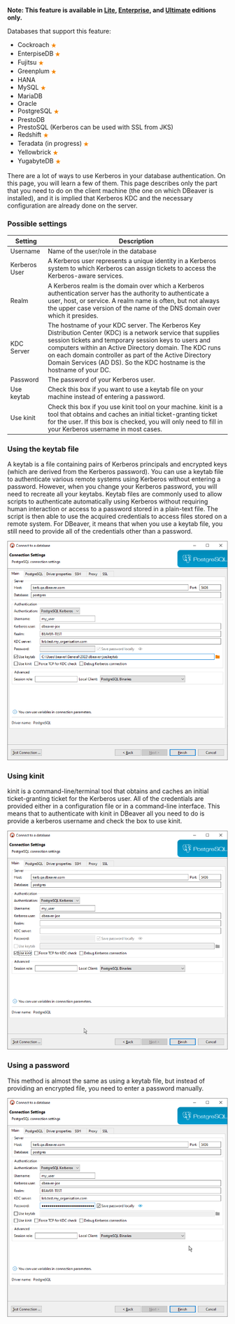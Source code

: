 **Note: This feature is available in [Lite](Lite-Edition), [Enterprise](Enterprise-Edition), and [Ultimate](Ultimate-Edition) editions only.**

Databases that support this feature:
- Cockroach <img src="images/commercial.png" vspace="4" align="top"/>
- EnterpiseDB <img src="images/commercial.png" vspace="4" align="top"/>
- Fujitsu <img src="images/commercial.png" vspace="4" align="top"/>
- Greenplum <img src="images/commercial.png" vspace="4" align="top"/>
- HANA
- MySQL <img src="images/commercial.png" vspace="4" align="top"/>
- MariaDB
- Oracle
- PostgreSQL <img src="images/commercial.png" vspace="4" align="top"/>
- PrestoDB
- PrestoSQL (Kerberos can be used with SSL from JKS)
- Redshift <img src="images/commercial.png" vspace="4" align="top"/>
- Teradata (in progress) <img src="images/commercial.png" vspace="4" align="top"/>
- Yellowbrick <img src="images/commercial.png" vspace="4" align="top"/>
- YugabyteDB <img src="images/commercial.png" vspace="4" align="top"/>

There are a lot of ways to use Kerberos in your database authentication. On this page, you will learn a few of them. This page describes only the part that you need to do on the client machine (the one on which DBeaver is installed), and it is implied that Kerberos KDC and the necessary configuration are already done on the server.

### Possible settings

Setting|Description
---------------|-----------
Username|Name of the user/role in the database
Kerberos User|A Kerberos user represents a unique identity in a Kerberos system to which Kerberos can assign tickets to access the Kerberos-aware services.
Realm|A Kerberos realm is the domain over which a Kerberos authentication server has the authority to authenticate a user, host, or service. A realm name is often, but not always the upper case version of the name of the DNS domain over which it presides.
KDC Server|The hostname of your KDC server. The Kerberos Key Distribution Center (KDC) is a network service that supplies session tickets and temporary session keys to users and computers within an Active Directory domain. The KDC runs on each domain controller as part of the Active Directory Domain Services (AD DS). So the KDC hostname is the hostname of your DC.
Password|The password of your Kerberos user.
Use keytab|Check this box if you want to use a keytab file on your machine instead of entering a password.
Use kinit|Check this box if you use kinit tool on your machine. kinit is a tool that obtains and caches an initial ticket-granting ticket for the user. If this box is checked, you will only need to fill in your Kerberos username in most cases.


### Using the keytab file

A keytab is a file containing pairs of Kerberos principals and encrypted keys (which are derived from the Kerberos password). You can use a keytab file to authenticate various remote systems using Kerberos without entering a password. However, when you change your Kerberos password, you will need to recreate all your keytabs.
Keytab files are commonly used to allow scripts to authenticate automatically using Kerberos without requiring human interaction or access to a password stored in a plain-text file. The script is then able to use the acquired credentials to access files stored on a remote system.
For DBeaver, it means that when you use a keytab file, you still need to provide all of the credentials other than a password.

![](images/kerberos-keytab.png)

### Using kinit

kinit is a command-line/terminal tool that obtains and caches an initial ticket-granting ticket for the Kerberos user. All of the credentials are provided either in a configuration file or in a command-line interface. This means that to authenticate with kinit in DBeaver all you need to do is provide a kerberos username and check the box to use kinit.

![](images/kerberos-kinit.png)

### Using a password

This method is almost the same as using a keytab file, but instead of providing an encrypted file, you need to enter a password manually.

![](images/kerberos_pasword.png)